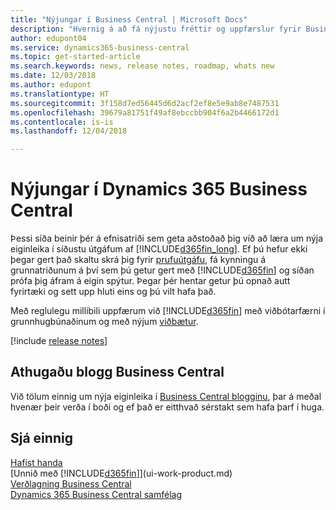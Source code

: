 ```yaml
---
title: "Nýjungar í Business Central | Microsoft Docs"
description: "Hvernig á að fá nýjustu fréttir og uppfærslur fyrir Business Central."
author: edupont04
ms.service: dynamics365-business-central
ms.topic: get-started-article
ms.search.keywords: news, release notes, roadmap, whats new
ms.date: 12/03/2018
ms.author: edupont
ms.translationtype: HT
ms.sourcegitcommit: 3f158d7ed56445d6d2acf2ef8e5e9ab8e7487531
ms.openlocfilehash: 39679a81751f49af8ebccbb904f6a2b4466172d1
ms.contentlocale: is-is
ms.lasthandoff: 12/04/2018

---
```

# <a name="whats-new-in-dynamics-365-business-central"></a>Nýjungar í Dynamics 365 Business Central

Þessi síða beinir þér á efnisatriði sem geta aðstoðað þig við að læra um nýja eiginleika í síðustu útgáfum af [!INCLUDE[d365fin_long](includes/d365fin_long_md.md)]. Ef þú hefur ekki þegar gert það skaltu skrá þig fyrir [prufuútgáfu](https://trials.dynamics.com/), fá kynningu á grunnatriðunum á því sem þú getur gert með [!INCLUDE[d365fin](includes/d365fin_md.md)] og síðan prófa þig áfram á eigin spýtur. Þegar þér hentar getur þú opnað autt fyrirtæki og sett upp hluti eins og þú vilt hafa það.  

Með reglulegu millibili uppfærum við [!INCLUDE[d365fin](includes/d365fin_md.md)] með viðbótarfærni í grunnhugbúnaðinum og með nýjum [viðbætur](ui-extensions.md).  

[!include [release notes](includes/release-notes.md)]

## <a name="check-the-business-central-blog"></a>Athugaðu blogg Business Central
Við tölum einnig um nýja eiginleika í [Business Central blogginu](https://community.dynamics.com/business/b/financials/), þar á meðal hvenær þeir verða í boði og ef það er eitthvað sérstakt sem hafa þarf í huga.  

## <a name="see-also"></a>Sjá einnig
[Hafist handa](product-get-started.md)  
[Unnið með [!INCLUDE[d365fin](includes/d365fin_md.md)]](ui-work-product.md)  
[Verðlagning Business Central](https://dynamics.microsoft.com/en-us/business-central/overview/#pricing)  
[Dynamics 365 Business Central samfélag](https://community.dynamics.com/business/)  

